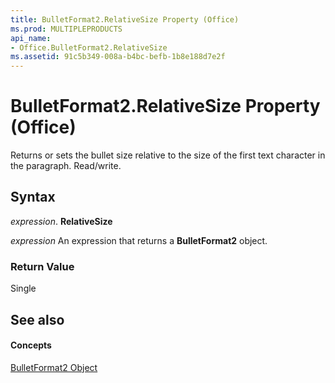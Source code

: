 ```yaml
---
title: BulletFormat2.RelativeSize Property (Office)
ms.prod: MULTIPLEPRODUCTS
api_name:
- Office.BulletFormat2.RelativeSize
ms.assetid: 91c5b349-008a-b4bc-befb-1b8e188d7e2f
---
```



# BulletFormat2.RelativeSize Property (Office)

Returns or sets the bullet size relative to the size of the first text character in the paragraph. Read/write.


## Syntax

 _expression_. **RelativeSize**

 _expression_ An expression that returns a **BulletFormat2** object.


### Return Value

Single


## See also


#### Concepts


[BulletFormat2 Object](bulletformat2-object-office.md)

